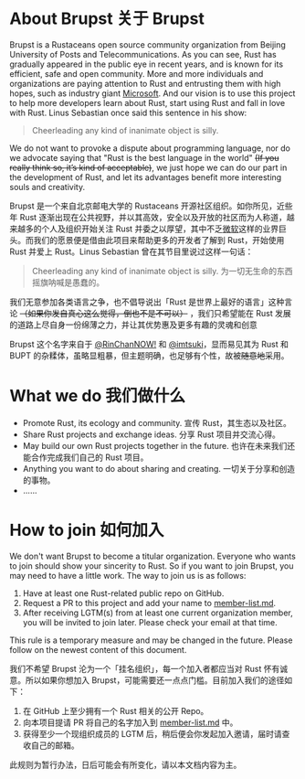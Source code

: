 # About Brupst 关于 Brupst

Brupst is a Rustaceans open source community organization from Beijing University of Posts and Telecommunications. As you can see, Rust has gradually appeared in the public eye in recent years, and is known for its efficient, safe and open community. More and more individuals and organizations are paying attention to Rust and entrusting them with high hopes, such as industry giant [Microsoft](https://msrc-blog.microsoft.com/2019/07/16/a-proactive-approach-to-more-secure-code/). And our vision is to use this project to help more developers learn about Rust, start using Rust and fall in love with Rust. Linus Sebastian once said this sentence in his show:

> Cheerleading any kind of inanimate object is silly.

We do not want to provoke a dispute about programming language, nor do we advocate saying that "Rust is the best language in the world" ~~(If you really think so, it’s kind of acceptable)~~, we just hope we can do our part in the development of Rust, and let its advantages benefit more interesting souls and creativity.

Brupst 是一个来自北京邮电大学的 Rustaceans 开源社区组织。如你所见，近些年 Rust 逐渐出现在公共视野，并以其高效，安全以及开放的社区而为人称道，越来越多的个人及组织开始关注 Rust 并委之以厚望，其中不乏[微软](https://msrc-blog.microsoft.com/2019/07/16/a-proactive-approach-to-more-secure-code/)这样的业界巨头。而我们的愿景便是借由此项目来帮助更多的开发者了解到 Rust，开始使用 Rust 并爱上 Rust。Linus Sebastian 曾在其节目里说过这样一句话：

> Cheerleading any kind of inanimate object is silly. 为一切无生命的东西摇旗呐喊是愚蠢的。

我们无意参加各类语言之争，也不倡导说出「Rust 是世界上最好的语言」这种言论 ~~（如果你发自真心这么觉得，倒也不是不可以）~~ ，我们只希望能在 Rust 发展的道路上尽自身一份绵薄之力，并让其优势惠及更多有趣的灵魂和创意

Brupst 这个名字来自于 [@RinChanNOW!](https://github.com/RinChanNOWWW) 和 [@imtsuki](https://github.com/imtsuki)，显而易见其为 Rust 和 BUPT 的杂糅体，虽略显粗暴，但主题明确，也足够有个性，故被~~随意地~~采用。

# What we do 我们做什么

* Promote Rust, its ecology and community. 宣传 Rust，其生态以及社区。
* Share Rust projects and exchange ideas. 分享 Rust 项目并交流心得。
* May build our own Rust projects together in the future. 也许在未来我们还能合作完成我们自己的 Rust 项目。
* Anything you want to do about sharing and creating. 一切关于分享和创造的事物。
* ......

# How to join 如何加入

We don't want Brupst to become a titular organization. Everyone who wants to join should show your sincerity to Rust. So if you want to join Brupst, you may need to have a little work. The way to join us is as follows:

1. Have at least one Rust-related public repo on GitHub.
2. Request a PR to this project and add your name to [member-list.md](special-interest-groups/sig-community/member-list.md).
3. After receiving LGTM(s) from at least one current organization member, you will be invited to join later. Please check your email at that time.

This rule is a temporary measure and may be changed in the future. Please follow on the newest content of this document.

我们不希望 Brupst 沦为一个「挂名组织」，每一个加入者都应当对 Rust 怀有诚意。所以如果你想加入 Brupst，可能需要还一点点门槛。目前加入我们的途径如下：

1. 在 GitHub 上至少拥有一个 Rust 相关的公开 Repo。
2. 向本项目提请 PR 将自己的名字加入到 [member-list.md](special-interest-groups/sig-community/member-list.md) 中。
3. 获得至少一个现组织成员的 LGTM 后，稍后便会你发起加入邀请，届时请查收自己的邮箱。

此规则为暂行办法，日后可能会有所变化，请以本文档内容为主。
